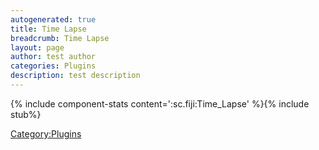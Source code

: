 ```yaml
---
autogenerated: true
title: Time Lapse
breadcrumb: Time Lapse
layout: page
author: test author
categories: Plugins
description: test description
---
```


{% include component-stats content=':sc.fiji:Time\_Lapse' %}{% include stub%}


[Category:Plugins](Category_Plugins "wikilink")
